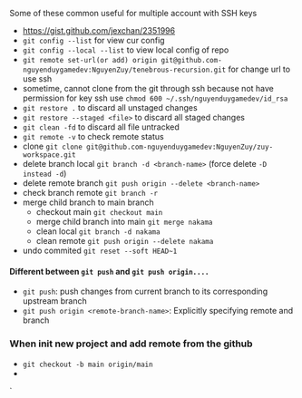 Some of these common useful for multiple account with SSH keys
- https://gist.github.com/jexchan/2351996
- `git config --list` for view cur config
- `git config --local --list` to view local config of repo
- `git remote set-url(or add) origin git@github.com-nguyenduygamedev:NguyenZuy/tenebrous-recursion.git` for change url to use ssh
- sometime, cannot clone from the git through ssh because not have permission for key ssh use `chmod 600 ~/.ssh/nguyenduygamedev/id_rsa` 
- `git restore .` to discard all unstaged changes
- `git restore --staged <file>` to discard all staged changes
- `git clean -fd` to discard all file untracked
- `git remote -v` to check remote status
- clone `git clone git@github.com-nguyenduygamedev:NguyenZuy/zuy-workspace.git`
- delete branch local `git branch -d <branch-name>` (force delete `-D instead -d`)
- delete remote branch `git push origin --delete <branch-name>`
- check branch remote `git branch -r`
- merge child branch to main branch
	- checkout main `git checkout main`
	- merge child branch into main `git merge nakama`
	- clean local `git branch -d nakama`
	- clean remote `git push origin --delete nakama`
- undo commited `git reset --soft HEAD~1`

#### Different between `git push` and `git push origin....`
- `git push`: push changes from current branch to its corresponding upstream branch
- `git push origin <remote-branch-name>`: Explicitly specifying remote and branch

### When init new project and add remote from the github
- `git checkout -b main origin/main`
- 


`